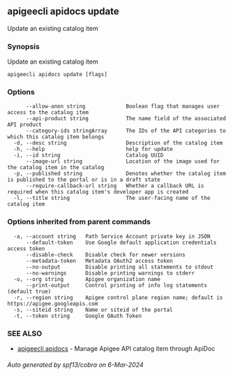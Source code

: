 ## apigeecli apidocs update

Update an existing catalog item

### Synopsis

Update an existing catalog item

```
apigeecli apidocs update [flags]
```

### Options

```
      --allow-anon string             Boolean flag that manages user access to the catalog item
      --api-product string            The name field of the associated API product
      --category-ids stringArray      The IDs of the API categories to which this catalog item belongs
  -d, --desc string                   Description of the catalog item
  -h, --help                          help for update
  -i, --id string                     Catalog UUID
      --image-url string              Location of the image used for the catalog item in the catalog
  -p, --published string              Denotes whether the catalog item is published to the portal or is in a draft state
      --require-callback-url string   Whether a callback URL is required when this catalog item's developer app is created
  -l, --title string                  The user-facing name of the catalog item
```

### Options inherited from parent commands

```
  -a, --account string   Path Service Account private key in JSON
      --default-token    Use Google default application credentials access token
      --disable-check    Disable check for newer versions
      --metadata-token   Metadata OAuth2 access token
      --no-output        Disable printing all statements to stdout
      --no-warnings      Disable printing warnings to stderr
  -o, --org string       Apigee organization name
      --print-output     Control printing of info log statements (default true)
  -r, --region string    Apigee control plane region name; default is https://apigee.googleapis.com
  -s, --siteid string    Name or siteid of the portal
  -t, --token string     Google OAuth Token
```

### SEE ALSO

* [apigeecli apidocs](apigeecli_apidocs.md)	 - Manage Apigee API catalog item through ApiDoc

###### Auto generated by spf13/cobra on 6-Mar-2024
